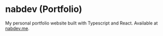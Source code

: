 # nabdev (Portfolio)

My personal portfolio website built with Typescript and React. Available at [nabdev.me](https://nabdev.me).
